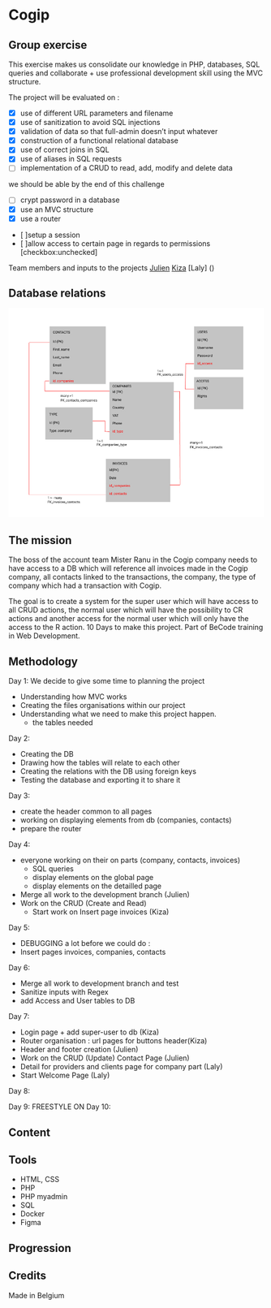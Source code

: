 # Cogip

## Group exercise

This exercise makes us consolidate our knowledge in PHP, databases, SQL queries and collaborate + use professional development skill using the MVC structure.

The project will be evaluated on :

- [X] use of different URL parameters and filename   
- [X] use of sanitization to avoid SQL injections 
- [X] validation of data so that full-admin doesn’t input whatever 
- [X] construction of a functional relational database 
- [X] use of correct joins in SQL 
- [X] use of aliases in SQL requests
- [ ] implementation of a CRUD to read, add, modify and delete data

we should be able by the end of this challenge

- [ ] crypt password in a database 
- [X] use an MVC structure 
- [X] use a router 
- [ ]setup a session 
- [ ]allow access to certain page in regards to permissions [checkbox:unchecked]

Team members and inputs to the projects 
[Julien]()
[Kiza]() 
[Laly] ()

## Database relations

![dbrelations](VIVELACOGIP.jpg)

## The mission

The boss of the account team Mister Ranu in the Cogip company needs to have access to a DB which will reference all invoices made in the Cogip company, all contacts linked to the transactions, the company, the type of company which had a transaction with Cogip.

The goal is to create a system for the super user which will have access to all CRUD actions, the normal user which will have the possibility to CR actions and another access for the normal user which will only have the access to the R action. 10 Days to make this project. Part of BeCode training in Web Development.

## Methodology

Day 1:
We decide to give some time to planning the project

- Understanding how MVC works
- Creating the files organisations within our project
- Understanding what we need to make this project happen.
  - the tables needed

Day 2:

- Creating the DB
- Drawing how the tables will relate to each other
- Creating the relations with the DB using foreign keys
- Testing the database and exporting it to share it

Day 3:

- create the header common to all pages
- working on displaying elements from db (companies, contacts)
- prepare the router

Day 4:
- everyone working on their on parts (company, contacts, invoices)
    - SQL queries
    - display elements on the global page
    - display elements on the detailled page
- Merge all work to the development branch (Julien)
- Work on the CRUD (Create and Read) 
    - Start work on Insert page invoices (Kiza)

Day 5:
- DEBUGGING a lot before we could do :
- Insert pages invoices, companies, contacts

Day 6:
- Merge all work to development branch and test
- Sanitize inputs with Regex
- add Access and User tables to DB

Day 7:
- Login page + add super-user to db (Kiza)
- Router organisation : url pages for buttons header(Kiza)
- Header and footer creation (Julien)
- Work on the CRUD (Update) Contact Page (Julien)
- Detail for providers and clients page for company part (Laly)
- Start Welcome Page (Laly)

Day 8:

Day 9:
FREESTYLE ON 
Day 10:

## Content

## Tools

- HTML, CSS
- PHP
- PHP myadmin
- SQL 
- Docker
- Figma

## Progression

## Credits
Made in Belgium
